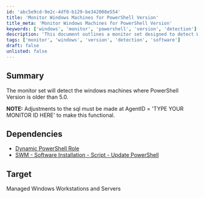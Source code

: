 ```yaml
---
id: 'abc5e9cd-9e2c-4df0-b129-be342008e554'
title: 'Monitor Windows Machines for PowerShell Version'
title_meta: 'Monitor Windows Machines for PowerShell Version'
keywords: ['windows', 'monitor', 'powershell', 'version', 'detection']
description: 'This document outlines a monitor set designed to detect Windows machines where the PowerShell version is older than 5.0. It includes necessary adjustments for functionality and dependencies for implementation.'
tags: ['monitor', 'windows', 'version', 'detection', 'software']
draft: false
unlisted: false
---
```

## Summary

The monitor set will detect the windows machines where PowerShell Version is older than 5.0.

**NOTE:** Adjustments to the sql must be made at AgentID = 'TYPE YOUR MONITOR ID HERE' to make this functional.

## Dependencies

- [Dynamic PowerShell Role](https://proval.itglue.com/DOC-5078775-10926872)
- [SWM - Software Installation - Script - Update PowerShell](https://proval.itglue.com/DOC-5078775-11313612)

## Target

Managed Windows Workstations and Servers








